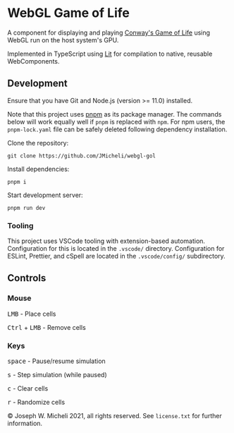 # WebGL Game of Life

A component for displaying and playing [Conway's Game of Life](https://en.wikipedia.org/wiki/Conway%27s_Game_of_Life) using WebGL run on the host system's GPU.

Implemented in TypeScript using [Lit](https://lit.dev) for compilation to native, reusable WebComponents.

## Development

Ensure that you have Git and Node.js (version >= 11.0) installed.

Note that this project uses [pnpm](https://pnpm.io/) as its package manager. The commands below will work equally well if `pnpm` is replaced with `npm`. For npm users, the `pnpm-lock.yaml` file can be safely deleted following dependency installation.

Clone the repository:

`git clone https://github.com/JMicheli/webgl-gol`

Install dependencies:

`pnpm i`

Start development server:

`pnpm run dev`

### Tooling

This project uses VSCode tooling with extension-based automation. Configuration for this is located in the `.vscode/` directory. Configuration for ESLint, Prettier, and cSpell are located in the `.vscode/config/` subdirectory.

## Controls

### Mouse

<kbd>LMB</kbd> - Place cells

<kbd>Ctrl</kbd> + <kbd>LMB</kbd> - Remove cells

### Keys

<kbd>space</kbd> - Pause/resume simulation

<kbd>s</kbd> - Step simulation (while paused)

<kbd>c</kbd> - Clear cells

<kbd>r</kbd> - Randomize cells

© Joseph W. Micheli 2021, all rights reserved. See `license.txt` for further information.
